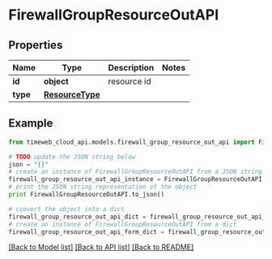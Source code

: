 # FirewallGroupResourceOutAPI


## Properties
Name | Type | Description | Notes
------------ | ------------- | ------------- | -------------
**id** | **object** | resource id | 
**type** | [**ResourceType**](ResourceType.md) |  | 

## Example

```python
from timeweb_cloud_api.models.firewall_group_resource_out_api import FirewallGroupResourceOutAPI

# TODO update the JSON string below
json = "{}"
# create an instance of FirewallGroupResourceOutAPI from a JSON string
firewall_group_resource_out_api_instance = FirewallGroupResourceOutAPI.from_json(json)
# print the JSON string representation of the object
print FirewallGroupResourceOutAPI.to_json()

# convert the object into a dict
firewall_group_resource_out_api_dict = firewall_group_resource_out_api_instance.to_dict()
# create an instance of FirewallGroupResourceOutAPI from a dict
firewall_group_resource_out_api_form_dict = firewall_group_resource_out_api.from_dict(firewall_group_resource_out_api_dict)
```
[[Back to Model list]](../README.md#documentation-for-models) [[Back to API list]](../README.md#documentation-for-api-endpoints) [[Back to README]](../README.md)


